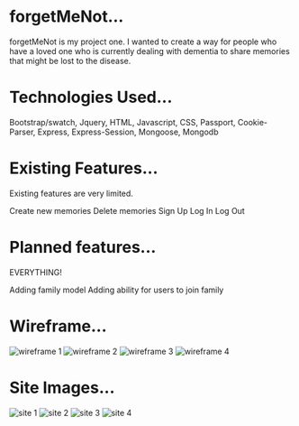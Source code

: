 # forgetMeNot...

forgetMeNot is my project one.
I wanted to create a way for people who have a loved one who is currently dealing with dementia to share memories that might be lost to the disease.

# Technologies Used...

Bootstrap/swatch, Jquery, HTML, Javascript, CSS, Passport, Cookie-Parser, Express, Express-Session, Mongoose, Mongodb

# Existing Features...

Existing features are very limited.

Create new memories
Delete memories
Sign Up
Log In
Log Out

# Planned features...

EVERYTHING!

Adding family model
Adding ability for users to join family

# Wireframe...

![wireframe 1](http://imgur.com/NLDsABI.jpg)
![wireframe 2](http://imgur.com/N3znob8.jpg)
![wireframe 3](http://imgur.com/7GWevIT.jpg)
![wireframe 4](http://imgur.com/mQbo7Gk.jpg)

# Site Images...

![site 1](http://imgur.com/Ep4R6j7.jpg)
![site 2](http://imgur.com/GS1ibkR.jpg)
![site 3](http://imgur.com/LRZMNSf.jpg)
![site 4](http://imgur.com/TzyHTWf.jpg)
